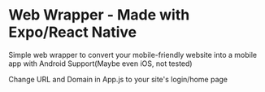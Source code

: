 # Web Wrapper - Made with Expo/React Native

Simple web wrapper to convert your mobile-friendly website into a mobile app with Android Support(Maybe even iOS, not tested)

Change URL and Domain in App.js to your site's login/home page